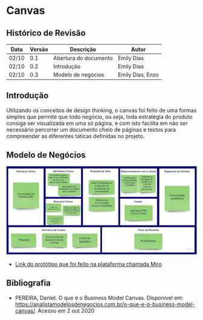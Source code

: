 # Canvas

## Histórico de Revisão

Data|Versão|Descrição|Autor
-|-|-|-
02/10|0.1|Abertura do documento|Emily Dias|
02/10|0.2|Introdução|Emily Dias|
02/10|0.3|Modelo de negócios|Emily Dias, Enzo|


## Introdução

Utilizando os conceitos de design thinking, o canvas foi feito de uma formas simples que permite que todo negócio, ou seja, toda estratégia do produto consiga ser visualizada em uma só página, e com isto facilita em não ser necessário percorrer um documento cheio de páginas e textos para compreender as diferentes táticas definidas no projeto.

## Modelo de Negócios

![Canvas](../docs/Imagens/Canvas/Business_model_canvas.jpg)

- [Link do protótipo que foi feito na plataforma chamada Miro](https://miro.com/welcomeonboard/5T7z9EMHZsD1v3m5pzv1GO2X2KJVy8lgaE8QTrNInmWskFwi9aMEbm4zlBcmHmwM)

## Bibliografia

* PEREIRA, Daniel. O que é o Business Model Canvas. Disponível em: <https://analistamodelosdenegocios.com.br/o-que-e-o-business-model-canvas/>. Acesso em 2 out 2020
